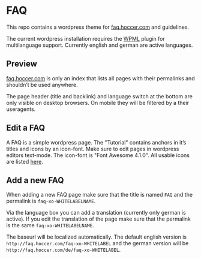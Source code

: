 # FAQ

This repo contains a wordpress theme for [faq.hoccer.com](http://faq.hoccer.com) and guidelines.

The current wordpress installation requires the [WPML](http://wpml.org/) plugin for multilanguage support. Currently english and german are active languages.

## Preview

[faq.hoccer.com](http://faq.hoccer.com) is only an index that lists all pages with their permalinks and shouldn’t be used anywhere.

The page header (title and backlink) and language switch at the bottom are only visible on desktop browsers. On mobile they will be filtered by a their useragents.

## Edit a FAQ

A FAQ is a simple wordpress page. The "Tutorial" contains anchors in it’s titles and icons by an icon-font. Make sure to edit pages in wordpress editors text-mode. The icon-font is "Font Awesome 4.1.0". All usable icons are listed [here](http://fortawesome.github.io/Font-Awesome/icons/).

## Add a new FAQ

When adding a new FAQ page make sure that the title is named ````FAQ```` and the permalink is ````faq-xo-WHITELABELNAME````.

Via the language box you can add a translation (currently only german is active). If you edit the translation of the page make sure that the permalink is the same ````faq-xo-WHITELABELNAME````.

The baseurl will be localized automatically. The default english version is ````http://faq.hoccer.com/faq-xo-WHITELABEL```` and the german version will be ````http://faq.hoccer.com/de/faq-xo-WHITELABEL````.
